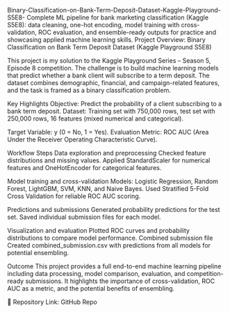 Binary-Classification-on-Bank-Term-Deposit-Dataset-Kaggle-Playground-S5E8-
Complete ML pipeline for bank marketing classification (Kaggle S5E8): data cleaning, one-hot encoding, model training with cross-validation, ROC evaluation, and ensemble-ready outputs for practice and showcasing applied machine learning skills.
Project Overview: Binary Classification on Bank Term Deposit Dataset (Kaggle Playground S5E8)

This project is my solution to the Kaggle Playground Series – Season 5, Episode 8 competition.
The challenge is to build machine learning models that predict whether a bank client will subscribe to a term deposit.
The dataset combines demographic, financial, and campaign-related features, and the task is framed as a binary classification problem.

Key Highlights
Objective: Predict the probability of a client subscribing to a bank term deposit.
Dataset: Training set with 750,000 rows, test set with 250,000 rows, 16 features (mixed numerical and categorical).

Target Variable: y (0 = No, 1 = Yes).
Evaluation Metric: ROC AUC (Area Under the Receiver Operating Characteristic Curve).

Workflow Steps
Data exploration and preprocessing
Checked feature distributions and missing values.
Applied StandardScaler for numerical features and OneHotEncoder for categorical features.

Model training and cross-validation
Models: Logistic Regression, Random Forest, LightGBM, SVM, KNN, and Naive Bayes.
Used Stratified 5-Fold Cross Validation for reliable ROC AUC scoring.

Predictions and submissions
Generated probability predictions for the test set.
Saved individual submission files for each model.

Visualization and evaluation
Plotted ROC curves and probability distributions to compare model performance.
Combined submission file
Created combined_submission.csv with predictions from all models for potential ensembling.

Outcome
This project provides a full end-to-end machine learning pipeline including data processing, model comparison, evaluation, and competition-ready submissions.
It highlights the importance of cross-validation, ROC AUC as a metric, and the potential benefits of ensembling.

📂 Repository Link:
GitHub Repo
